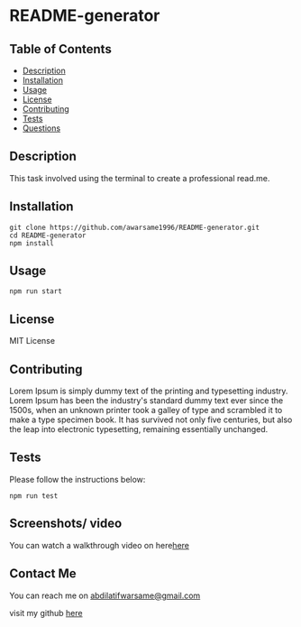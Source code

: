 # README-generator

## Table of Contents

- [Description](#description)
- [Installation](#installation)
- [Usage](#usage)
- [License](#license)
- [Contributing](#contributing)
- [Tests](#tests)
- [Questions](#questions)

## Description

This task involved using the terminal to create a professional read.me.

## Installation

```
git clone https://github.com/awarsame1996/README-generator.git
cd README-generator
npm install
```

## Usage

```
npm run start
```

## License

MIT License

## Contributing

Lorem Ipsum is simply dummy text of the printing and typesetting industry. Lorem Ipsum has been the industry's standard dummy text ever since the 1500s, when an unknown printer took a galley of type and scrambled it to make a type specimen book. It has survived not only five centuries, but also the leap into electronic typesetting, remaining essentially unchanged.

## Tests

Please follow the instructions below:

```
npm run test
```

## Screenshots/ video

You can watch a walkthrough video on here[here](https://drive.google.com/file/d/15XEKrtkg1C9VhOqb_wmJSqBT1LkSIyXt/view?usp=sharing)

## Contact Me

You can reach me on [abdilatifwarsame@gmail.com](abdilatifwarsame@gmail.com)

visit my github [here](https://github.com/awarsame96)
